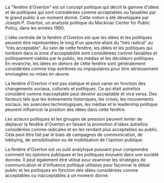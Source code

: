 La "fenêtre d'Overton" est un concept politique qui décrit la gamme d'idées et de politiques qui sont considérées comme acceptables ou faisables par le grand public à un moment donné. Cette notion a été développée par Joseph P. Overton, un analyste politique du Mackinac Center for Public Policy, dans les années 1990.

L'idée centrale de la fenêtre d'Overton est que les idées et les politiques peuvent être représentées le long d'un spectre allant du "très radical" au "très acceptable". Au sein de cette fenêtre, les idées et les politiques qui tombent dans la zone d'acceptabilité sont considérées comme faisables et politiquement viables par le public, les médias et les décideurs politiques. En revanche, les idées en dehors de cette fenêtre sont généralement considérées comme trop extrêmes ou impopulaires pour être sérieusement envisagées ou mises en œuvre.

La fenêtre d'Overton n'est pas statique et peut varier en fonction des changements sociaux, culturels et politiques. Ce qui était autrefois considéré comme inacceptable peut devenir acceptable et vice versa. Des facteurs tels que les événements historiques, les crises, les mouvements sociaux, les avancées technologiques, les médias et le leadership politique peuvent influencer la position des idées dans cette fenêtre.

Les acteurs politiques et les groupes de pression peuvent tenter de déplacer la fenêtre d'Overton en faisant la promotion d'idées autrefois considérées comme radicales et en les rendant plus acceptables au public. Cela peut être fait par le biais de campagnes de communication, de lobbying, de sensibilisation ou de mobilisation de l'opinion publique.

La fenêtre d'Overton est un outil analytique puissant pour comprendre comment les opinions publiques et les politiques évoluent dans une société donnée. Il peut également être utilisé pour examiner les stratégies de communication et d'influence politique utilisées pour façonner le débat public et les politiques en fonction des idées considérées comme acceptables ou inacceptables à un moment donné.